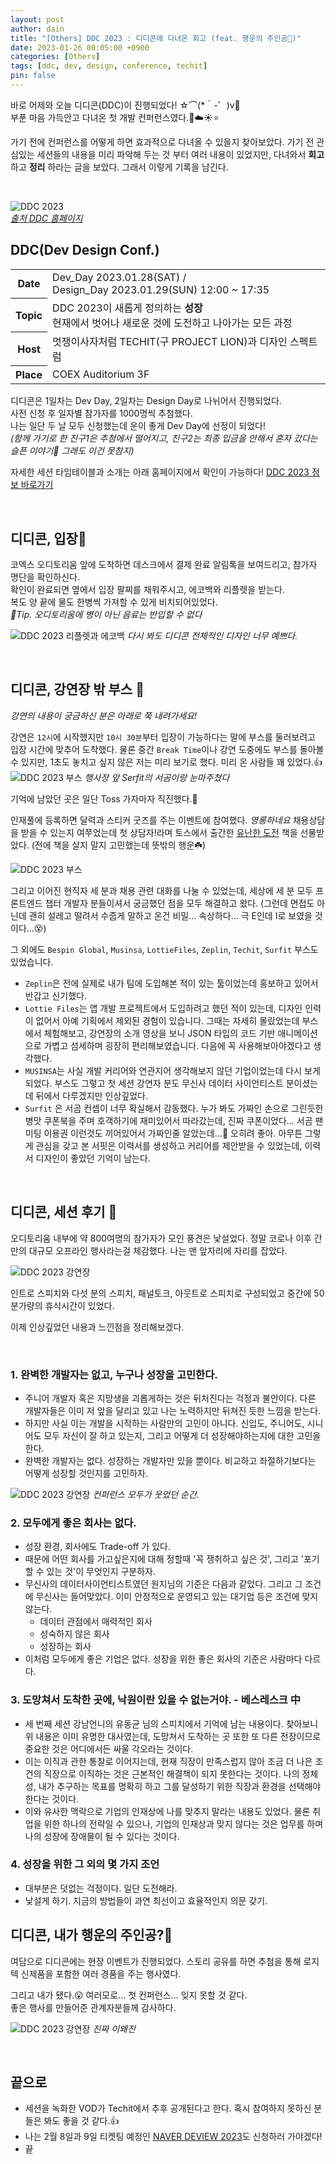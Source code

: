 ```yaml
---
layout: post
author: dain
title: "[Others] DDC 2023 : 디디콘에 다녀온 회고 (feat. 행운의 주인공🎁)"
date: 2023-01-26 00:05:00 +0900
categories: [Others]
tags: [ddc, dev, design, conference, techit]
pin: false
---
```


바로 어제와 오늘 디디콘(DDC)이 진행되었다! ☆⌒(\*＾-゜)v🎉  
부푼 마음 가득안고 다녀온 첫 개발 컨퍼런스였다.🌈☁️☀️⭐

가기 전에 컨퍼런스를 어떻게 하면 효과적으로 다녀올 수 있을지 찾아보았다. 가기 전 관심있는 세션들의 내용을 미리 파악해 두는 것 부터 여러 내용이 있었지만, 다녀와서 **회고** 하고 **정리** 하라는 글을 보았다. 그래서 이렇게 기록을 남긴다.

<br/>

![DDC 2023](/assets/img/post/230129_ddc.gif)  
[ _출처 DDC 홈페이지_](https://techit.education/event/ddcon)

## DDC(Dev Design Conf.)

<table>
  <tr>
    <th>Date</th>
    <td>Dev_Day 2023.01.28(SAT) / <br/>Design_Day 2023.01.29(SUN) 12:00 ~ 17:35</td>
  </tr>
  <tr>
    <th>Topic</th>
    <td>DDC 2023이 새롭게 정의하는 <b>성장</b><br/>현재에서 벗어나 새로운 것에 도전하고 나아가는 모든 과정</td>
  </tr>
  <tr>
    <th>Host</th>
    <td>멋쟁이사자처럼 TECHIT(구 PROJECT LION)과 디자인 스펙트럼</td>
  </tr>
  <tr>
    <th>Place</th>
    <td>COEX Auditorium 3F</td>
  </tr>
</table>

디디콘은 1일차는 Dev Day, 2일차는 Design Day로 나뉘어서 진행되었다.  
사전 신청 후 일자별 참가자를 1000명씩 추첨했다.  
나는 일단 두 날 모두 신청했는데 운이 좋게 Dev Day에 선정이 되었다!  
_(함께 가기로 한 친구1은 추첨에서 떨어지고, 친구2는 최종 입금을 안해서 혼자 갔다는 슬픈 이야기🥲 그래도 이건 못참지)_

자세한 세션 타임테이블과 소개는 아래 홈페이지에서 확인이 가능하다!
[DDC 2023 정보 바로가기](https://techit.education/event/ddcon)

<br/>

## 디디콘, 입장🙂

코엑스 오디토리움 앞에 도착하면 데스크에서 결제 완료 알림톡을 보여드리고, 참가자 명단을 확인하신다.  
확인이 완료되면 옆에서 입장 팔찌를 채워주시고, 에코백와 리플렛을 받는다.  
복도 양 끝에 물도 한병씩 가져할 수 있게 비치되어있었다.  
_📌Tip. 오디토리움에 병이 아닌 음료는 반입할 수 없다_

![DDC 2023 리플렛과 에코백](/assets/img/post/230129_ddc_1.jpg)
_다시 봐도 디디콘 전체적인 디자인 너무 예쁘다._

<br/>

## 디디콘, 강연장 밖 부스 🙂

_강연의 내용이 궁금하신 분은 아래로 쭉 내려가세요!_

강연은 `12시`에 시작했지만 `10시 30분`부터 입장이 가능하다는 말에 부스를 둘러보려고 입장 시간에 맞추어 도착했다. 물론 중간 `Break Time`이나 강연 도중에도 부스를 돌아볼 수 있지만, 1초도 놓치고 싶지 않은 저는 미리 보기로 했다. 미리 온 사람들 꽤 있었다.👍
![DDC 2023 부스](/assets/img/post/230129_ddc_2.jpg)
_행사장 앞 Serfit의 서곰이랑 눈마주쳤다_

기억에 남았던 곳은 일단 Toss 가자마자 직진했다.💙

인재풀에 등록하면 달력과 스티커 굿즈를 주는 이벤트에 참여했다. _영롱하네요_ 채용상담을 받을 수 있는지 여쭈었는데 첫 상담자!라며 토스에서 출간한 [유난한 도전](http://www.yes24.com/Product/Goods/115007234) 책을 선물받았다. (전에 책을 살지 말지 고민했는데 뜻밖의 행운☘️)

![DDC 2023 부스](/assets/img/post/230129_ddc_4.jpg)

그리고 이어진 현직자 세 분과 채용 관련 대화를 나눌 수 있었는데, 세상에 세 분 모두 프론트엔드 챕터 개발자 분들이셔서 궁금했던 점을 모두 해결하고 왔다. (그런데 면접도 아닌데 괜히 설레고 떨려서 수줍게 말하고 온건 비밀... 속상하다... 극 E인데 I로 보였을 것이다...😵)

그 외에도 `Bespin Global`, `Musinsa`, `LottieFiles`, `Zeplin`, `Techit`, `Surfit` 부스도 있었습니다.

- `Zeplin`은 전에 실제로 내가 팀에 도입해본 적이 있는 툴이었는데 홍보하고 있어서 반갑고 신기했다.
- `Lottie Files`는 앱 개발 프로젝트에서 도입하려고 했던 적이 있는데, 디자인 인력이 없어서 아예 기획에서 제외된 경험이 있습니다. 그때는 자세히 몰랐었는데 부스에서 체험해보고, 강연장의 소개 영상을 보니 JSON 타입의 코드 기반 애니메이션으로 가볍고 섬세하며 굉장히 편리해보였습니다. 다음에 꼭 사용해보아야겠다고 생각했다.
- `MUSINSA`는 사실 개발 커리어와 연관지어 생각해보지 않던 기업이었는데 다시 보게 되었다. 부스도 그렇고 첫 세션 강연자 분도 무신사 데이터 사이언티스트 분이셨는데 뒤에서 다루겠지만 인상깊었다.
- `Surfit` 은 서곰 컨셉이 너무 확실해서 감동했다. 누가 봐도 가짜인 손으로 그린듯한 병맛 쿠폰북을 주며 호객하기에 재미있어서 따라갔는데, 진짜 쿠폰이었다... 서곰 팬미팅 이용권 이런것도 끼어있어서 가짜인줄 알았는데...🤣 오히려 좋아. 아무튼 그렇게 관심을 갖고 본 서핏은 이력서를 생성하고 커리어를 제안받을 수 있었는데, 이력서 디자인이 좋았던 기억이 남는다.

<br/>

## 디디콘, 세션 후기 🙂

오디토리움 내부에 약 800여명의 참가자가 모인 풍견은 낯설었다. 정말 코로나 이후 간만의 대규모 오프라인 행사라는걸 체감했다. 나는 맨 앞자리에 자리를 잡았다.

![DDC 2023 강연장](/assets/img/post/230129_ddc_3.jpg)

인트로 스피치와 다섯 분의 스피치, 패널토크, 아웃트로 스피치로 구성되었고 중간에 50분가량의 휴식시간이 있었다.

이제 인상깊었던 내용과 느낀점을 정리해보겠다.

<br/>

### 1. 완벽한 개발자는 없고, 누구나 성장을 고민한다.

- 주니어 개발자 혹은 지망생을 괴롭게하는 것은 뒤처진다는 걱정과 불안이다. 다른 개발자들은 이미 저 앞을 달리고 있고 나는 노력하지만 뒤쳐진 듯한 느낌을 받는다.
- 하지만 사실 이는 개발을 시작하는 사람만의 고민이 아니다. 신입도, 주니어도, 시니어도 모두 자신이 잘 하고 있는지, 그리고 어떻게 더 성장해야하는지에 대한 고민을 한다.
- 완벽한 개발자는 없다. 성장하는 개발자만 있을 뿐이다. 비교하고 좌절하기보다는 어떻게 성장할 것인지를 고민하자.

![DDC 2023 강연장](/assets/img/post/230129_ddc_5.jpg)
_컨퍼런스 모두가 웃었던 순간._

### 2. 모두에게 좋은 회사는 없다.

- 성장 환경, 회사에도 Trade-off 가 있다.
- 때문에 어떤 회사를 가고싶은지에 대해 정할때 '꼭 쟁취하고 싶은 것', 그리고 '포기할 수 있는 것'이 무엇인지 구분하자.
- 무신사의 데이터사이언티스트였던 원지님의 기준은 다음과 같았다. 그리고 그 조건에 무신사는 들어맞았다. 이미 안정적으로 운영되고 있는 대기업 등은 조건에 맞지 않는다.
  - 데이터 관점에서 매력적인 회사
  - 성숙하지 않은 회사
  - 성장하는 회사
- 이처럼 모두에게 좋은 기업은 없다. 성장을 위한 좋은 회사의 기준은 사람마다 다르다.

### 3. 도망쳐서 도착한 곳에, 낙원이란 있을 수 없는거야. - 베스레스크 中

- 세 번째 세션 강남언니의 유동균 님의 스피치에서 기억에 남는 내용이다. 찾아보니 위 내용은 이미 유명한 대사였는데, 도망쳐서 도착하는 곳 또한 또 다른 전장이므로 중요한 것은 어디에서든 싸울 각오라는 것이다.
- 이는 이직과 관한 통찰로 이어지는데, 현재 직장이 만족스럽지 않아 조금 더 나은 조건의 직장으로 이직하는 것은 근본적인 해결책이 되지 못한다는 것이다. 나의 정체성, 내가 추구하는 목표를 명확히 하고 그를 달성하기 위한 직장과 환경을 선택해야한다는 것이다.
- 이와 유사한 맥락으로 기업의 인재상에 나를 맞추지 말라는 내용도 있었다. 물론 취업을 위한 하나의 전략일 수 있으나, 기업의 인재상과 맞지 않다는 것은 업무를 하며 나의 성장에 장애물이 될 수 있다는 것이다.

### 4. 성장을 위한 그 외의 몇 가지 조언

- 대부분은 덧없는 걱정이다. 일단 도전해라.
- 낯설게 하기. 지금의 방법들이 과연 최선이고 효율적인지 의문 갖기.

## 디디콘, 내가 행운의 주인공?🎁

여담으로 디디콘에는 현장 이벤트가 진행되었다. 스토리 공유를 하면 추첨을 통해 로지텍 신제품을 포함한 여러 경품을 주는 행사였다.

그리고 내가 됐다.😮
여러모로... 첫 컨퍼런스... 잊지 못할 것 같다.  
좋은 행사를 만들어준 관계자분들께 감사하다.

![DDC 2023 강연장](/assets/img/post/230129_ddc_6.png)
_진짜 이왜진_

<br/>

## 끝으로

- 세션을 녹화한 VOD가 Techit에서 추후 공개된다고 한다. 혹시 참여하지 못하신 분들은 봐도 좋을 것 같다.👍
- 나는 2월 8일과 9일 티켓팅 예정인 [NAVER DEVIEW 2023](https://deview.kr/2023)도 신청하러 가야겠다!
- 끝
